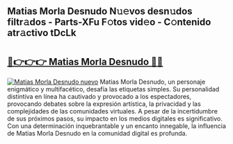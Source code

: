 ## Matias Morla Desnudo N𝚞𝚎vos desn𝚞dos filtr𝚊dos - Parts-XFu F𝚘tos vid𝚎o - C𝚘ntenido atr𝚊ctivo tDcLk

# <h2><a href="http://mb6cnou.tromn.icu/?c=Matias+Morla+Desnudo">🔗👉👉👉 Matias Morla Desnudo 🔗🔗</a></h2>

[![Matias Morla Desnudo nuevo](https://i.imgur.com/pEAQMta.gif)](http://mb6cnou.tromn.icu/?c=Matias+Morla+Desnudo)
Matias Morla Desnudo, un personaje enigmático y multifacético, desafía las etiquetas simples. Su personalidad distintiva en línea ha cautivado y provocado a los espectadores, provocando debates sobre la expresión artística, la privacidad y las complejidades de las comunidades virtuales. A pesar de la incertidumbre de sus próximos pasos, su impacto en los medios digitales es significativo. Con una determinación inquebrantable y un encanto innegable, la influencia de Matias Morla Desnudo en la comunidad digital es profunda.
